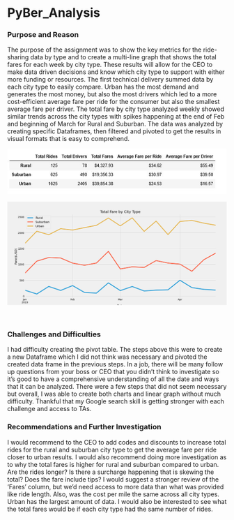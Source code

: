 # PyBer_Analysis
### Purpose and Reason

  The purpose of the assignment was to show the key metrics for the ride-sharing data by type and to create a multi-line graph that shows the total fares for each week by city type. These results will allow for the CEO to make data driven decisions and know which city type to support with either more funding or resources. The first technical delivery summed data by each city type to easily compare. Urban has the most demand and generates the most money, but also the most drivers which led to a more cost-efficient average fare per ride for the consumer but also the smallest average fare per driver. The total fare by city type analyzed weekly showed similar trends across the city types with spikes happening at the end of Feb and beginning of March for Rural and Suburban. The data was analyzed by creating specific Dataframes, then filtered and pivoted to get the results in visual formats that is easy to comprehend.
  
![](https://github.com/sarastjean/PyBer_Analysis/blob/master/analysis/Deliverable%201_A%20Summary%20DataFrame.JPG)

![](https://github.com/sarastjean/PyBer_Analysis/blob/master/analysis/Fig9.png)

![]()

### Challenges and Difficulties

  I had difficulty creating the pivot table. The steps above this were to create a new Dataframe which I did not think was necessary and pivoted the created data frame in the previous steps. In a job, there will be many follow up questions from your boss or CEO that you didn’t think to investigate so it’s good to have a comprehensive understanding of all the date and ways that it can be analyzed. There were a few steps that did not seem necessary  but overall, I was able to create both charts and linear graph without much difficulty. Thankful that my Google search skill is getting stronger with each challenge and access to TAs.
  
  ### Recommendations and Further Investigation
  I would recommend to the CEO to add codes and discounts to increase total rides for the rural and suburban city type to get the average fare per ride closer to urban results. I would also recommend doing more investigation as to why the total fares is higher for rural and suburban compared to urban. Are the rides longer? Is there a surcharge happening that is skewing the total? Does the fare include tips? I would suggest a stronger review of the ‘Fares’ column, but we’d need access to more data than what was provided like ride length. Also, was the cost per mile the same across all city types. Urban has the largest amount of data. I would also be interested to see what the total fares would be if each city type had the same number of rides. 
